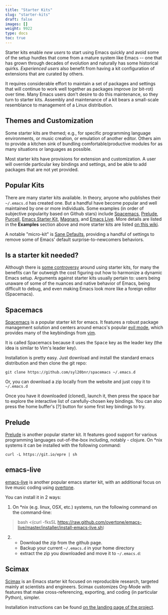 ```yaml
---
title: "Starter Kits"
slug: "starter-kits"
draft: false
images: []
weight: 9922
type: docs
toc: true
---
```


Starter kits enable _new users_ to start using Emacs quickly and avoid
some of the setup hurdles that come from a mature system like Emacs --
one that has grown through decades of evolution and naturally has some
historical quirks.  _Experienced users_ also benefit from having a kit
configuration of extensions that are curated by others.

It requires considerable effort to maintain a set of packages and
settings that will continue to work well together as packages improve
(or bit-rot) over time.  Many Emacs users don't desire to do this
maintenance, so they turn to starter kits.  Assembly and maintenance
of a kit bears a small-scale resemblance to management of a Linux
distribution.


## Themes and Customization

Some starter kits are themed; e.g., for specific programming language
environments, or music creation, or emulation of another editor.
Others aim to provide a kitchen sink of bundling
comfortable/productive modules for as many situations or languages as possible.

Most starter kits have provisions for extension and customization.
A user will override particular key bindings and settings, and be able to add
packages that are not yet provided.

## Popular Kits

There are many starter kits available.  In theory, anyone who
publishes their `~/.emacs.d` has created one.  But a handful have
become popular and well maintained by one or more individuals.  Some
examples (in order of subjective popularity based on Github stars) include
[Spacemacs](https://github.com/syl20bnr/spacemacs),
[Prelude](http://batsov.com/prelude/),
[Purcell](https://github.com/purcell/emacs.d),
[Emacs Starter Kit](https://github.com/technomancy/emacs-starter-kit),
[Magnars](https://github.com/magnars/.emacs.d), and
[Emacs Live](http://overtone.github.io/emacs-live/).  More details are
listed in the **Examples** section above and more starter kits are listed [on this wiki](http://wikemacs.org/wiki/Starter_Kits).

A notable "micro-kit" is
[Sane Defaults](https://github.com/magnars/.emacs.d/blob/master/settings/sane-defaults.el),
providing a handful of settings to remove some of Emacs' default
surprise-to-newcomers behaviors.

## Is a starter kit needed?

Although there is
[some controversy](https://www.reddit.com/r/emacs/comments/1udtd1/starting_emacs_with_preludestarter_kits_scares_me/)
around using starter kits, for many the benefits can far outweigh the
cost figuring out how to harmonize a dynamic Emacs setup.  Arguments
against starter kits usually pertain to: users being unaware of some
of the nuances and native behavior of Emacs, being difficult to debug,
and even making Emacs look more like a foreign editor (Spacemacs).


## Spacemacs
[Spacemacs][1] is a popular starter kit for emacs. It features a robust package management solution and centers around emacs's popular [evil mode][2], which provides many of the keybindings from [vim][3].

It is called Spacemacs because it uses the <kbd>Space</kbd> key as the leader key (the idea is similar to Vim's leader key).

Installation is pretty easy. Just download and install the standard emacs distribution and then clone the git repo:

    git clone https://github.com/syl20bnr/spacemacs ~/.emacs.d

Or, you can download a zip locally from the website and just copy it to `~/.emacs.d`

Once you have it downloaded (cloned), launch it, then press the space bar to explore the interactive list of carefully-chosen key bindings. You can also press the home buffer's [?] button for some first key bindings to try.


  [1]: http://spacemacs.org/
  [2]: https://www.emacswiki.org/emacs/Evil
  [3]: http://www.vim.org/

## Prelude
[Prelude][1] is another popular starter kit. It features good support for various programming languages out-of-the-box including, notably - clojure. On *nix systems it can be installed with the following command:

    curl -L https://git.io/epre | sh



  [1]: https://github.com/bbatsov/prelude

## emacs-live
[emacs-live][1] is another popular emacs starter kit, with an additional focus on live music coding using [overtone][2].

You can install it in 2 ways:

 1. On *nix (e.g. linux, OSX, etc.) systems, run the following command on the command-line:

    

> bash <(curl -fksSL
> https://raw.github.com/overtone/emacs-live/master/installer/install-emacs-live.sh)

 2. - Download the zip from the github page.
    - Backup your current `~/.emacs.d` in your home directory
    - extract the zip you downloaded and move it to `~/.emacs.d`:


  [1]: https://github.com/overtone/emacs-live
  [2]: http://overtone.github.io/



## Scimax
[Scimax][1] is an Emacs starter kit focused on reproducible research, targeted mainly at scientists and engineers. Scimax customizes Org-Mode with features that make cross-referencing, exporting, and coding (in particular Python), simpler.

Installation instructions can be found [on the landing page of the project][2].


  [1]: https://github.com/jkitchin/scimax/blob/master/scimax.org
  [2]: https://github.com/jkitchin/scimax

